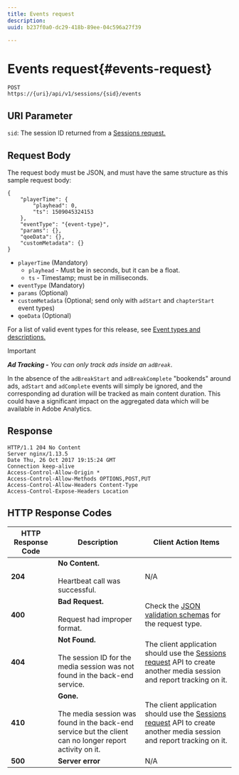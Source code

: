 ```yaml
---
title: Events request
description: 
uuid: b237f0a0-dc29-418b-89ee-04c596a27f39

---
```


# Events request{#events-request}

```
POST 
https://{uri}/api/v1/sessions/{sid}/events 
```

## URI Parameter

`sid`: The session ID returned from a [Sessions request.](/help/media-collection-api/mc-api-ref/mc-api-sessions-req.md)

## Request Body

The request body must be JSON, and must have the same structure as this sample request body:

```
{ 
    "playerTime": { 
        "playhead": 0, 
        "ts": 1509045324153 
    }, 
    "eventType": "{event-type}", 
    "params": {}, 
    "qoeData": {}, 
    "customMetadata": {} 
}
```

* `playerTime` (Mandatory)
   * `playhead` - Must be in seconds, but it can be a float.
   * `ts` - Timestamp; must be in milliseconds.
* `eventType` (Mandatory)
* `params` (Optional) 
* `customMetadata` (Optional; send only with `adStart` and `chapterStart` event types)
* `qoeData` (Optional)

For a list of valid event types for this release, see [Event types and descriptions.](/help/media-collection-api/mc-api-ref/mc-api-event-types.md)

>[!IMPORTANT]
>
>***Ad Tracking -** You can only track ads inside an `adBreak`*. 
>
>In the absence of the `adBreakStart` and `adBreakComplete` "bookends" around ads, `adStart` and `adComplete` events will simply be ignored, and the corresponding ad duration will be tracked as main content duration. This could have a significant impact on the aggregated data which will be available in Adobe Analytics.

## Response

```
HTTP/1.1 204 No Content 
Server nginx/1.13.5 
Date Thu, 26 Oct 2017 19:15:24 GMT 
Connection keep-alive 
Access-Control-Allow-Origin * 
Access-Control-Allow-Methods OPTIONS,POST,PUT 
Access-Control-Allow-Headers Content-Type 
Access-Control-Expose-Headers Location
```

## HTTP Response Codes

|  HTTP Response Code  | Description  | Client Action Items  |
|---|---|---|
|  **204** | **No Content.** <br/><br/>Heartbeat call was successful.  | N/A  |
|  **400** | **Bad Request.** <br/><br/>Request had improper format.  | Check the [JSON validation schemas](/help/media-collection-api/mc-api-ref/mc-api-json-validation.md) for the request type.  |
|  **404** | **Not Found.** <br/><br/>The session ID for the media session was not found in the back-end service.  | The client application should use the [Sessions request](/help/media-collection-api/mc-api-ref/mc-api-sessions-req.md) API to create another media session and report tracking on it.  |
|  **410** | **Gone.** <br/><br/>The media session was found in the back-end service but the client can no longer report activity on it.  | The client application should use the [Sessions request](/help/media-collection-api/mc-api-ref/mc-api-sessions-req.md) API to create another media session and report tracking on it.  |
|  **500** | **Server error** | N/A  |

